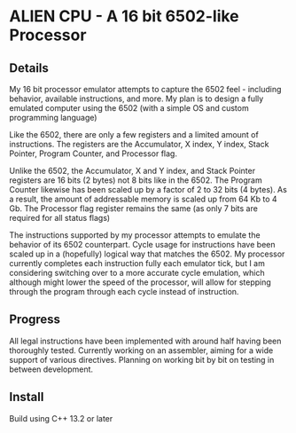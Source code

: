 # ALIEN CPU - A 16 bit 6502-like Processor
## Details
My 16 bit processor emulator attempts to capture the 6502 feel - including behavior, available instructions, and more. My plan is to design a fully emulated computer using the 6502 (with a simple OS and custom programming language)

Like the 6502, there are only a few registers and a limited amount of instructions. The registers are the Accumulator, X index, Y index, Stack Pointer, Program Counter, and Processor flag. 

Unlike the 6502, the Accumulator, X and Y index, and Stack Pointer registers are 16 bits (2 bytes) not 8 bits like in the 6502. The Program Counter likewise has been scaled up by a factor of 2 to 32 bits (4 bytes). As a result, the amount of addressable memory is scaled up from 64 Kb to 4 Gb. The Processor flag register remains the same (as only 7 bits are required for all status flags)

The instructions supported by my processor attempts to emulate the behavior of its 6502 counterpart. Cycle usage for instructions have been scaled up in a (hopefully) logical way that matches the 6502. My processor currently completes each instruction fully each emulator tick, but I am considering switching over to a more accurate cycle emulation, which although might lower the speed of the processor, will allow for stepping through the program through each cycle instead of instruction.

## Progress
All legal instructions have been implemented with around half having been thoroughly tested.
Currently working on an assembler, aiming for a wide support of various directives.
Planning on working bit by bit on testing in between development.

## Install
Build using C++ 13.2 or later

